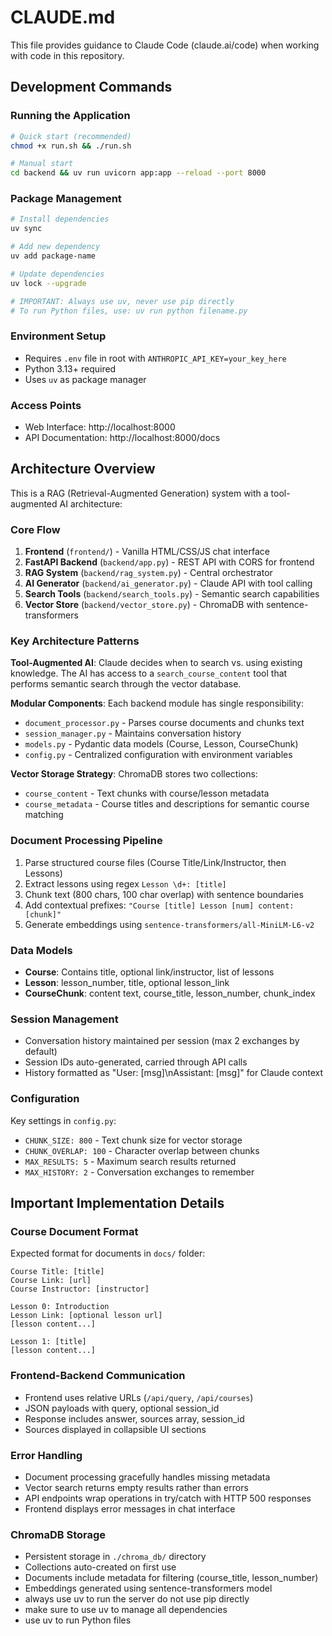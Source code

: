 # CLAUDE.md

This file provides guidance to Claude Code (claude.ai/code) when working with code in this repository.

## Development Commands

### Running the Application
```bash
# Quick start (recommended)
chmod +x run.sh && ./run.sh

# Manual start
cd backend && uv run uvicorn app:app --reload --port 8000
```

### Package Management
```bash
# Install dependencies
uv sync

# Add new dependency
uv add package-name

# Update dependencies
uv lock --upgrade

# IMPORTANT: Always use uv, never use pip directly
# To run Python files, use: uv run python filename.py
```

### Environment Setup
- Requires `.env` file in root with `ANTHROPIC_API_KEY=your_key_here`
- Python 3.13+ required
- Uses `uv` as package manager

### Access Points
- Web Interface: http://localhost:8000
- API Documentation: http://localhost:8000/docs

## Architecture Overview

This is a RAG (Retrieval-Augmented Generation) system with a tool-augmented AI architecture:

### Core Flow
1. **Frontend** (`frontend/`) - Vanilla HTML/CSS/JS chat interface
2. **FastAPI Backend** (`backend/app.py`) - REST API with CORS for frontend
3. **RAG System** (`backend/rag_system.py`) - Central orchestrator
4. **AI Generator** (`backend/ai_generator.py`) - Claude API with tool calling
5. **Search Tools** (`backend/search_tools.py`) - Semantic search capabilities
6. **Vector Store** (`backend/vector_store.py`) - ChromaDB with sentence-transformers

### Key Architecture Patterns

**Tool-Augmented AI**: Claude decides when to search vs. using existing knowledge. The AI has access to a `search_course_content` tool that performs semantic search through the vector database.

**Modular Components**: Each backend module has single responsibility:
- `document_processor.py` - Parses course documents and chunks text
- `session_manager.py` - Maintains conversation history 
- `models.py` - Pydantic data models (Course, Lesson, CourseChunk)
- `config.py` - Centralized configuration with environment variables

**Vector Storage Strategy**: ChromaDB stores two collections:
- `course_content` - Text chunks with course/lesson metadata
- `course_metadata` - Course titles and descriptions for semantic course matching

### Document Processing Pipeline
1. Parse structured course files (Course Title/Link/Instructor, then Lessons)
2. Extract lessons using regex `Lesson \d+: [title]`
3. Chunk text (800 chars, 100 char overlap) with sentence boundaries
4. Add contextual prefixes: `"Course [title] Lesson [num] content: [chunk]"`
5. Generate embeddings using `sentence-transformers/all-MiniLM-L6-v2`

### Data Models
- **Course**: Contains title, optional link/instructor, list of lessons
- **Lesson**: lesson_number, title, optional lesson_link
- **CourseChunk**: content text, course_title, lesson_number, chunk_index

### Session Management
- Conversation history maintained per session (max 2 exchanges by default)
- Session IDs auto-generated, carried through API calls
- History formatted as "User: [msg]\nAssistant: [msg]" for Claude context

### Configuration
Key settings in `config.py`:
- `CHUNK_SIZE: 800` - Text chunk size for vector storage
- `CHUNK_OVERLAP: 100` - Character overlap between chunks  
- `MAX_RESULTS: 5` - Maximum search results returned
- `MAX_HISTORY: 2` - Conversation exchanges to remember

## Important Implementation Details

### Course Document Format
Expected format for documents in `docs/` folder:
```
Course Title: [title]
Course Link: [url]  
Course Instructor: [instructor]

Lesson 0: Introduction
Lesson Link: [optional lesson url]
[lesson content...]

Lesson 1: [title]
[lesson content...]
```

### Frontend-Backend Communication
- Frontend uses relative URLs (`/api/query`, `/api/courses`)
- JSON payloads with query, optional session_id
- Response includes answer, sources array, session_id
- Sources displayed in collapsible UI sections

### Error Handling
- Document processing gracefully handles missing metadata
- Vector search returns empty results rather than errors
- API endpoints wrap operations in try/catch with HTTP 500 responses
- Frontend displays error messages in chat interface

### ChromaDB Storage
- Persistent storage in `./chroma_db/` directory
- Collections auto-created on first use
- Documents include metadata for filtering (course_title, lesson_number)
- Embeddings generated using sentence-transformers model
- always use uv to run the server do not use pip directly
- make sure to use uv to manage all dependencies
- use uv to run Python files
